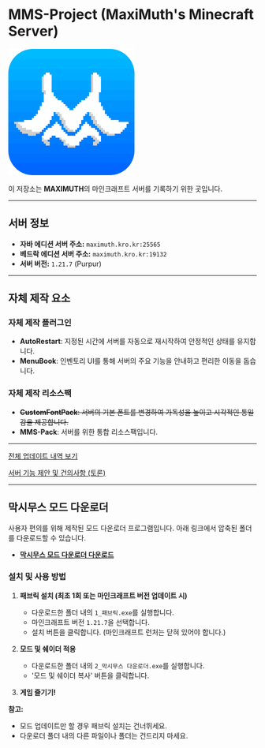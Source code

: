 # MMS-Project (MaxiMuth's Minecraft Server)

![Server Icon](Icon.png "MaxiMuth Server Icon")


이 저장소는 **MAXIMUTH**의 마인크래프트 서버를 기록하기 위한 곳입니다.

---

## 서버 정보

*   **자바 에디션 서버 주소:** `maximuth.kro.kr:25565`
*   **베드락 에디션 서버 주소:** `maximuth.kro.kr:19132`
*   **서버 버전:** `1.21.7` (Purpur)

---

## 자체 제작 요소

### 자체 제작 플러그인
*   **AutoRestart**: 지정된 시간에 서버를 자동으로 재시작하여 안정적인 상태를 유지합니다.
*   **MenuBook**: 인벤토리 UI를 통해 서버의 주요 기능을 안내하고 편리한 이동을 돕습니다.

### 자체 제작 리소스팩
*   ~~**CustomFontPack**: 서버의 기본 폰트를 변경하여 가독성을 높이고 시각적인 통일감을 제공합니다.~~
*   **MMS-Pack**: 서버를 위한 통합 리소스팩입니다.

---

[전체 업데이트 내역 보기](CHANGELOG.md)

[서버 기능 제안 및 건의사항 (토론)](https://github.com/maximuthking/MMS-Project/discussions)

---

## 막시무스 모드 다운로더

사용자 편의를 위해 제작된 모드 다운로더 프로그램입니다. 아래 링크에서 압축된 폴더를 다운로드할 수 있습니다.

*   **[막시무스 모드 다운로더 다운로드](https://drive.google.com/file/d/1YuBcFZwS-hZ3CYP1HtdOwU9Aee-Ew6_p/view?usp=sharing)**

### 설치 및 사용 방법

1.  **패브릭 설치 (최초 1회 또는 마인크래프트 버전 업데이트 시)**
    *   다운로드한 폴더 내의 `1_패브릭.exe`를 실행합니다.
    *   마인크래프트 버전 `1.21.7`을 선택합니다.
    *   설치 버튼을 클릭합니다. (마인크래프트 런처는 닫혀 있어야 합니다.)

2.  **모드 및 쉐이더 적용**
    *   다운로드한 폴더 내의 `2_막시무스 다운로더.exe`를 실행합니다.
    *   '모드 및 쉐이더 복사' 버튼을 클릭합니다.

3.  **게임 즐기기!**

**참고:**
*   모드 업데이트만 할 경우 패브릭 설치는 건너뛰세요.
*   다운로더 폴더 내의 다른 파일이나 폴더는 건드리지 마세요.